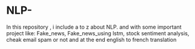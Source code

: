 # NLP-
In this repository , i include a to z about NLP. and with some important project like: Fake_news, Fake_news_using lstm, stock sentiment analysis, cheak email spam or not and at the end english to french translation 
